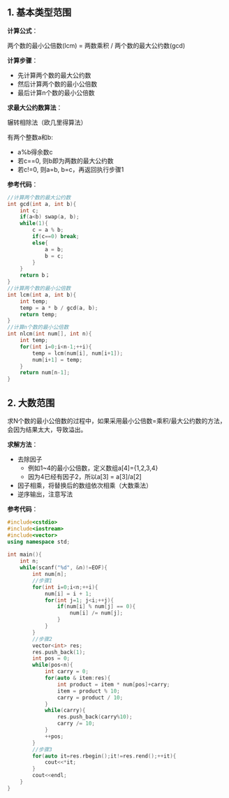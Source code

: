 ## 1. 基本类型范围

**计算公式**：

两个数的最小公倍数(lcm) = 两数乘积 / 两个数的最大公约数(gcd)

**计算步骤**：

- 先计算两个数的最大公约数
- 然后计算两个数的最小公倍数
- 最后计算n个数的最小公倍数

**求最大公约数算法**：

辗转相除法（欧几里得算法）

有两个整数a和b:

- a%b得余数c
- 若c==0, 则b即为两数的最大公约数
- 若c!=0, 则a=b, b=c，再返回执行步骤1

**参考代码**：
```c++
//计算两个数的最大公约数 
int gcd(int a, int b){
    int c;
    if(a<b) swap(a, b);
    while(1){
    	c = a % b;
    	if(c==0) break;
    	else{
            a = b;
    	    b = c;
    	}	
    }
    return b；
}
//计算两个数的最小公倍数 
int lcm(int a, int b){
    int temp;
    temp = a * b / gcd(a, b);
    return temp;
}
//计算n个数的最小公倍数 
int nlcm(int num[], int n){
    int temp;
    for(int i=0;i<n-1;++i){
    	temp = lcm(num[i], num[i+1]);
    	num[i+1] = temp;
    }
    return num[n-1];
}
```

## 2. 大数范围

求N个数的最小公倍数的过程中，如果采用最小公倍数=乘积/最大公约数的方法，会因为结果太大，导致溢出。

**求解方法**：

- 去除因子
  - 例如1~4的最小公倍数，定义数组a[4]={1,2,3,4}
  - 因为4已经有因子2，所以a[3] = a[3]/a[2]
- 因子相乘，将替换后的数组依次相乘（大数乘法）
- 逆序输出，注意写法

**参考代码**：
```c++
#include<cstdio>
#include<iostream>
#include<vector>
using namespace std;
    
int main(){
    int n;
    while(scanf("%d", &n)!=EOF){
        int num[n];
        //步骤1
    	for(int i=0;i<n;++i){
    		num[i] = i + 1;
    		for(int j=1; j<i;++j){
    			if(num[i] % num[j] == 0){
    			    num[i] /= num[j];
    			}
    		}
    	}
        //步骤2
    	vector<int> res;
    	res.push_back(1);
    	int pos = 0;
    	while(pos<n){
    		int carry = 0;
    	    for(auto & item:res){
    		    int product = item * num[pos]+carry;
    		    item = product % 10;
    		    carry = product / 10;
    	    }
    	    while(carry){
    		    res.push_back(carry%10);
    		    carry /= 10;
    	    }
    	    ++pos;
        }
        //步骤3
        for(auto it=res.rbegin();it!=res.rend();++it){
    	    cout<<*it;
        }
        cout<<endl;
    }
}
```

